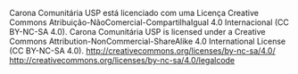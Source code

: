Carona Comunitária USP está licenciado com uma Licença Creative Commons Atribuição-NãoComercial-CompartilhaIgual 4.0 Internacional (CC BY-NC-SA 4.0).
Carona Comunitária USP is licensed under a Creative Commons Attribution-NonCommercial-ShareAlike 4.0 International License (CC BY-NC-SA 4.0).
http://creativecommons.org/licenses/by-nc-sa/4.0/
http://creativecommons.org/licenses/by-nc-sa/4.0/legalcode
